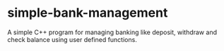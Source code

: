 # simple-bank-management
A simple C++ program for managing banking like deposit, withdraw and check balance using user defined functions.
